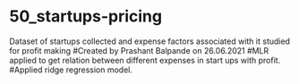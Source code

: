 # 50_startups-pricing
Dataset of startups collected and expense factors associated with it studied for profit making
#Created by Prashant Balpande on 26.06.2021
#MLR applied to get relation between different expenses in start ups with profit.
#Applied ridge regression model.
